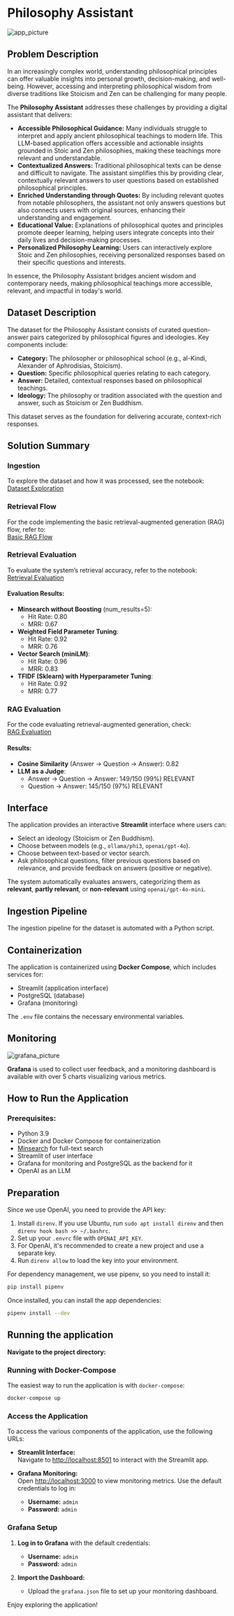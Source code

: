# Philosophy Assistant

![app_picture](pictures/streamlit.png)

## Problem Description

In an increasingly complex world, understanding philosophical principles can offer valuable insights into personal growth, decision-making, and well-being. However, accessing and interpreting philosophical wisdom from diverse traditions like Stoicism and Zen can be challenging for many people. 

The **Philosophy Assistant** addresses these challenges by providing a digital assistant that delivers:

- **Accessible Philosophical Guidance:** Many individuals struggle to interpret and apply ancient philosophical teachings to modern life. This LLM-based application offers accessible and actionable insights grounded in Stoic and Zen philosophies, making these teachings more relevant and understandable.
- **Contextualized Answers:** Traditional philosophical texts can be dense and difficult to navigate. The assistant simplifies this by providing clear, contextually relevant answers to user questions based on established philosophical principles.
- **Enriched Understanding through Quotes:** By including relevant quotes from notable philosophers, the assistant not only answers questions but also connects users with original sources, enhancing their understanding and engagement.
- **Educational Value:** Explanations of philosophical quotes and principles promote deeper learning, helping users integrate concepts into their daily lives and decision-making processes.
- **Personalized Philosophy Learning:** Users can interactively explore Stoic and Zen philosophies, receiving personalized responses based on their specific questions and interests.

In essence, the Philosophy Assistant bridges ancient wisdom and contemporary needs, making philosophical teachings more accessible, relevant, and impactful in today's world.

## Dataset Description

The dataset for the Philosophy Assistant consists of curated question-answer pairs categorized by philosophical figures and ideologies. Key components include:

- **Category:** The philosopher or philosophical school (e.g., al-Kindi, Alexander of Aphrodisias, Stoicism).
- **Question:** Specific philosophical queries relating to each category.
- **Answer:** Detailed, contextual responses based on philosophical teachings.
- **Ideology:** The philosophy or tradition associated with the question and answer, such as Stoicism or Zen Buddhism.

This dataset serves as the foundation for delivering accurate, context-rich responses.

## Solution Summary

### Ingestion

To explore the dataset and how it was processed, see the notebook:  
[Dataset Exploration](notebooks/step0_dataset_exploration.ipynb)

### Retrieval Flow

For the code implementing the basic retrieval-augmented generation (RAG) flow, refer to:  
[Basic RAG Flow](notebooks/step1_basic_rag_flow.ipynb)

### Retrieval Evaluation

To evaluate the system’s retrieval accuracy, refer to the notebook:  
[Retrieval Evaluation](notebooks/step3_retrieval_evaluation.ipynb)

#### Evaluation Results:
- **Minsearch without Boosting** (num_results=5):
  - Hit Rate: 0.80
  - MRR: 0.67
- **Weighted Field Parameter Tuning**:
  - Hit Rate: 0.92
  - MRR: 0.76
- **Vector Search (miniLM)**:
  - Hit Rate: 0.96
  - MRR: 0.83
- **TFIDF (Sklearn) with Hyperparameter Tuning**:
  - Hit Rate: 0.92
  - MRR: 0.77

### RAG Evaluation

For the code evaluating retrieval-augmented generation, check:  
[RAG Evaluation](notebooks/step4_rag_evaluation.ipynb)

#### Results:
- **Cosine Similarity** (Answer -> Question -> Answer): 0.82
- **LLM as a Judge**:
  - Answer -> Question -> Answer: 149/150 (99%) RELEVANT
  - Question -> Answer: 145/150 (97%) RELEVANT

## Interface

The application provides an interactive **Streamlit** interface where users can:

- Select an ideology (Stoicism or Zen Buddhism).
- Choose between models (e.g., `ollama/phi3`, `openai/gpt-4o`).
- Choose between text-based or vector search.
- Ask philosophical questions, filter previous questions based on relevance, and provide feedback on answers (positive or negative).
  
The system automatically evaluates answers, categorizing them as **relevant**, **partly relevant**, or **non-relevant** using `openai/gpt-4o-mini`.

## Ingestion Pipeline

The ingestion pipeline for the dataset is automated with a Python script.

## Containerization

The application is containerized using **Docker Compose**, which includes services for:

- Streamlit (application interface)
- PostgreSQL (database)
- Grafana (monitoring)

The `.env` file contains the necessary environmental variables.

## Monitoring

![grafana_picture](pictures/grafana.png)

**Grafana** is used to collect user feedback, and a monitoring dashboard is available with over 5 charts visualizing various metrics.

## How to Run the Application

### Prerequisites:

- Python 3.9
- Docker and Docker Compose for containerization
- [Minsearch](philosophy_app/minsearch_xtra.py) for full-text search
- Streamlit of user interface
- Grafana for monitoring and PostgreSQL as the backend for it
- OpenAI as an LLM

## Preparation

Since we use OpenAI, you need to provide the API key:

1. Install `direnv`. If you use Ubuntu, run `sudo apt install direnv` and then `direnv hook bash >> ~/.bashrc`.
2. Set up your `.envrc` file with `OPENAI_API_KEY`.
3. For OpenAI, it's recommended to create a new project and use a separate key.
4. Run `direnv allow` to load the key into your environment.

For dependency management, we use pipenv, so you need to install it:

```bash
pip install pipenv
```

Once installed, you can install the app dependencies:

```bash
pipenv install --dev
```

## Running the application

**Navigate to the project directory:**

### Running with Docker-Compose

The easiest way to run the application is with `docker-compose`:

```bash
docker-compose up
```

### Access the Application

To access the various components of the application, use the following URLs:

- **Streamlit Interface:**  
  Navigate to [http://localhost:8501](http://localhost:8501) to interact with the Streamlit app.

- **Grafana Monitoring:**  
  Open [http://localhost:3000](http://localhost:3000) to view monitoring metrics. Use the default credentials to log in:

  - **Username:** `admin`  
  - **Password:** `admin`

### Grafana Setup

1. **Log in to Grafana** with the default credentials:
   - **Username:** `admin`
   - **Password:** `admin`

2. **Import the Dashboard:**
   - Upload the `grafana.json` file to set up your monitoring dashboard.

Enjoy exploring the application!



